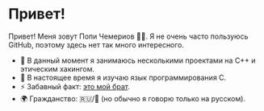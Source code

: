 # Привет!
Привет! Меня зовут Попи Чемериов 👋🏻.
Я не очень часто пользуюсь GitHub, поэтому здесь нет так много интересного.

- 🔭 В данный момент я занимаюсь несколькими проектами на C++ и этическим хакингом.
- 🌱 В настоящее время я изучаю язык программирования C.
- ⚡ Забавный факт: [это мой брат](https://github.com/hangarau).
- 🌍 Гражданство: 🇷🇺/🏴󠁧󠁢󠁥󠁮󠁧󠁿 (но обычно я говорю только на русском).
